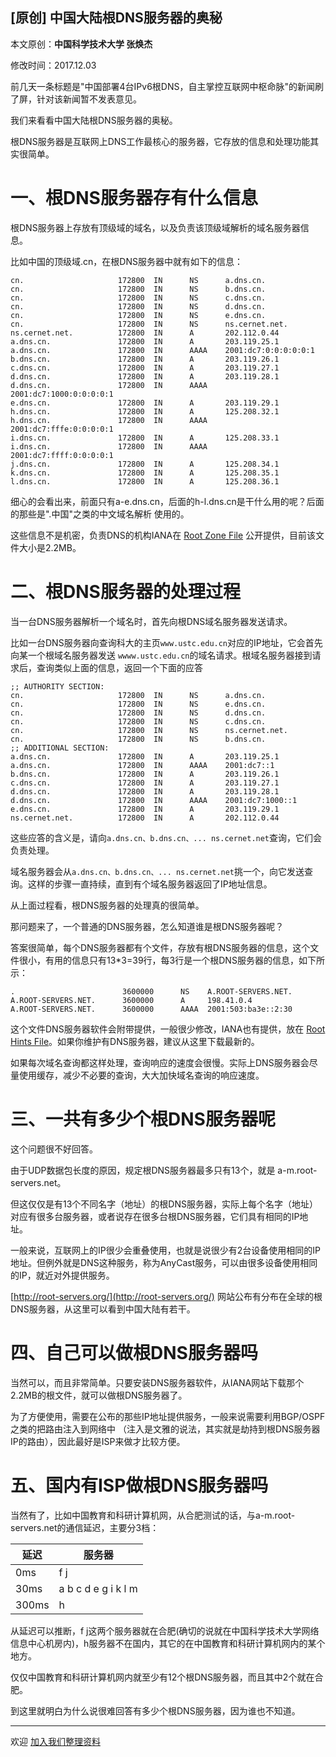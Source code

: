 ## [原创] 中国大陆根DNS服务器的奥秘

本文原创：**中国科学技术大学 张焕杰**

修改时间：2017.12.03

前几天一条标题是"中国部署4台IPv6根DNS，自主掌控互联网中枢命脉"的新闻刷了屏，针对该新闻暂不发表意见。

我们来看看中国大陆根DNS服务器的奥秘。

根DNS服务器是互联网上DNS工作最核心的服务器，它存放的信息和处理功能其实很简单。

# 一、根DNS服务器存有什么信息

根DNS服务器上存放有顶级域的域名，以及负责该顶级域解析的域名服务器信息。

比如中国的顶级域.cn，在根DNS服务器中就有如下的信息：

````
cn.                     172800  IN      NS      a.dns.cn.
cn.                     172800  IN      NS      b.dns.cn.
cn.                     172800  IN      NS      c.dns.cn.
cn.                     172800  IN      NS      d.dns.cn.
cn.                     172800  IN      NS      e.dns.cn.
cn.                     172800  IN      NS      ns.cernet.net.
ns.cernet.net.          172800  IN      A       202.112.0.44
a.dns.cn.               172800  IN      A       203.119.25.1
a.dns.cn.               172800  IN      AAAA    2001:dc7:0:0:0:0:0:1
b.dns.cn.               172800  IN      A       203.119.26.1
c.dns.cn.               172800  IN      A       203.119.27.1
d.dns.cn.               172800  IN      A       203.119.28.1
d.dns.cn.               172800  IN      AAAA    2001:dc7:1000:0:0:0:0:1
e.dns.cn.               172800  IN      A       203.119.29.1
h.dns.cn.               172800  IN      A       125.208.32.1
h.dns.cn.               172800  IN      AAAA    2001:dc7:fffe:0:0:0:0:1
i.dns.cn.               172800  IN      A       125.208.33.1
i.dns.cn.               172800  IN      AAAA    2001:dc7:ffff:0:0:0:0:1
j.dns.cn.               172800  IN      A       125.208.34.1
k.dns.cn.               172800  IN      A       125.208.35.1
l.dns.cn.               172800  IN      A       125.208.36.1
````

细心的会看出来，前面只有a-e.dns.cn，后面的h-l.dns.cn是干什么用的呢？后面的那些是".中国"之类的中文域名解析
使用的。

这些信息不是机密，负责DNS的机构IANA在 [Root Zone File](https://www.iana.org/domains/root/files) 公开提供，目前该文件大小是2.2MB。

# 二、根DNS服务器的处理过程

当一台DNS服务器解析一个域名时，首先向根DNS域名服务器发送请求。

比如一台DNS服务器向查询科大的主页`www.ustc.edu.cn`对应的IP地址，它会首先向某一个根域名服务器发送
`wwww.ustc.edu.cn`的域名请求。根域名服务器接到请求后，查询类似上面的信息，返回一个下面的应答
```
;; AUTHORITY SECTION:
cn.                     172800  IN      NS      a.dns.cn.
cn.                     172800  IN      NS      e.dns.cn.
cn.                     172800  IN      NS      d.dns.cn.
cn.                     172800  IN      NS      c.dns.cn.
cn.                     172800  IN      NS      ns.cernet.net.
cn.                     172800  IN      NS      b.dns.cn.
;; ADDITIONAL SECTION:
a.dns.cn.               172800  IN      A       203.119.25.1
a.dns.cn.               172800  IN      AAAA    2001:dc7::1
b.dns.cn.               172800  IN      A       203.119.26.1
c.dns.cn.               172800  IN      A       203.119.27.1
d.dns.cn.               172800  IN      A       203.119.28.1
d.dns.cn.               172800  IN      AAAA    2001:dc7:1000::1
e.dns.cn.               172800  IN      A       203.119.29.1
ns.cernet.net.          172800  IN      A       202.112.0.44
```

这些应答的含义是，请向`a.dns.cn、b.dns.cn、... ns.cernet.net`查询，它们会负责处理。

域名服务器会从`a.dns.cn、b.dns.cn、... ns.cernet.net`挑一个，向它发送查询。这样的步骤一直持续，直到有个域名服务器返回了IP地址信息。

从上面过程看，根DNS服务器的处理真的很简单。

那问题来了，一个普通的DNS服务器，怎么知道谁是根DNS服务器呢？

答案很简单，每个DNS服务器都有个文件，存放有根DNS服务器的信息，这个文件很小，有用的信息只有13*3=39行，每3行是一个根DNS服务器的信息，如下所示：
```
.                        3600000      NS    A.ROOT-SERVERS.NET.
A.ROOT-SERVERS.NET.      3600000      A     198.41.0.4
A.ROOT-SERVERS.NET.      3600000      AAAA  2001:503:ba3e::2:30
``` 
这个文件DNS服务器软件会附带提供，一般很少修改，IANA也有提供，放在 [Root Hints File](https://www.iana.org/domains/root/files)。如果你维护有DNS服务器，建议从这里下载最新的。

如果每次域名查询都这样处理，查询响应的速度会很慢。实际上DNS服务器会尽量使用缓存，减少不必要的查询，大大加快域名查询的响应速度。


# 三、一共有多少个根DNS服务器呢

这个问题很不好回答。

由于UDP数据包长度的原因，规定根DNS服务器最多只有13个，就是 a-m.root-servers.net。

但这仅仅是有13个不同名字（地址）的根DNS服务器，实际上每个名字（地址）对应有很多台服务器，或者说存在很多台根DNS服务器，它们具有相同的IP地址。

一般来说，互联网上的IP很少会重叠使用，也就是说很少有2台设备使用相同的IP地址。但例外就是DNS这种服务，称为AnyCast服务，可以由很多设备使用相同的IP，就近对外提供服务。

[http://root-servers.org/](http://root-servers.org/) 网站公布有分布在全球的根DNS服务器，从这里可以看到中国大陆有若干。


# 四、自己可以做根DNS服务器吗

当然可以，而且非常简单。只要安装DNS服务器软件，从IANA网站下载那个2.2MB的根文件，就可以做根DNS服务器了。

为了方便使用，需要在公布的那些IP地址提供服务，一般来说需要利用BGP/OSPF之类的把路由注入到网络中
（注入是文雅的说法，其实就是劫持到根DNS服务器IP的路由），因此最好是ISP来做才比较方便。

# 五、国内有ISP做根DNS服务器吗

当然有了，比如中国教育和科研计算机网，从合肥测试的话，与a-m.root-servers.net的通信延迟，主要分3档：

|延迟|服务器|
|----|------|
|0ms |f j|
|30ms|a b c d e g i k l m|
|300ms|h|

从延迟可以推断，f j这两个服务器就在合肥(确切的说就在中国科学技术大学网络信息中心机房内)，h服务器不在国内，其它的在中国教育和科研计算机网内的某个地方。

仅仅中国教育和科研计算机网内就至少有12个根DNS服务器，而且其中2个就在合肥。

到这里就明白为什么说很难回答有多少个根DNS服务器，因为谁也不知道。


***
欢迎 [加入我们整理资料](https://github.com/bg6cq/ITTS)
